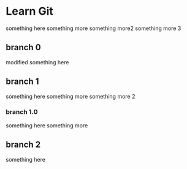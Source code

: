 # Learn Git
something here
something more
something more2
something more 3

## branch 0
modified something here

## branch 1
something here
something more
something more 2

### branch 1.0
something here
something more

## branch 2
something here
